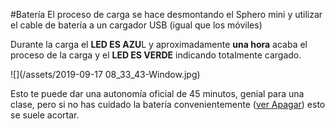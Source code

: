 #Batería
El proceso de carga se hace desmontando el Sphero mini y utilizar el cable de batería a un cargador USB (igual que los móviles)

Durante la carga el **LED ES AZU**L y aproximadamente **una hora** acaba el proceso de la carga y el **LED ES VERDE** indicando totalmente cargado.

![](/assets/2019-09-17 08_33_43-Window.jpg)

Esto te puede dar una autonomía oficial de 45 minutos, genial para una clase, pero si no has cuidado la batería convenientemente ([ver Apagar](/pros-and-cons.md)) esto se suele acortar.
